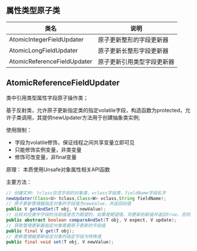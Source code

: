 ## 属性类型原子类

类名|说明
-|-
|AtomicIntegerFieldUpdater | 原子更新整形的字段更新器|
| AtomicLongFieldUpdater | 原子更新长整形字段更新器 |
| AtomicReferenceFieldUpdater | 原子更新引用类型字段更新器 |

## AtomicReferenceFieldUpdater

类中引用类型属性字段原子操作类；

基于反射类，允许原子更新指定类的指定volatile字段，构造函数为protected，允许子类调用，其提供newUpdater方法用于创建抽象类实例;

使用限制：
- 字段为volatile修饰，保证线程之间共享变量立即可见
- 只能修饰实例变量，非类变量
- 修饰可改变量，非final变量

原理：
本质使用Unsafe对象属性相关API函数

主要方法：
```java
// 创建实例: tclass包含字段的对象类，vclass字段类，fieldName字段名字
newUpdater(Class<U> tclass,Class<W> vclass,String fieldName);
// 原子更新管理器指定对象的字段值为newValue，并返回旧值
public V getAndSet(T obj, V newValue);
// 比较对应类中字段的当前值是否为期望的，如果是期望值，则更新到新值并返回true，否则return false
public abstract boolean compareAndSet(T obj, V expect, V update);
// 获取管理更新器指定对象需要原子更新的字段值
public final V get(T obj);
// 更新管理器更新给定对象的指定字段为特殊值
public final void set(T obj, V newValue);
```
